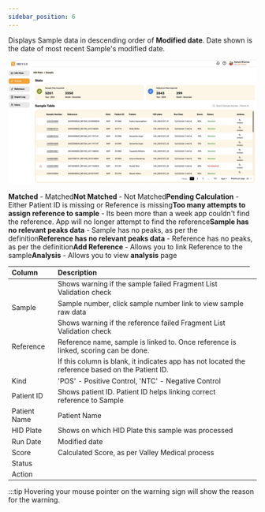 ```yaml
---
sidebar_position: 6
---
```


Displays Sample data in descending order of **Modified date**. Date shown is the date of most recent Sample's modified date.  

![samples](../../static/img/samples.jpg)



|Column | Description |
|:----- |:------------------------------------------------------------------------------|
|   | Shows warning if the sample failed Fragment List Validation check |
| Sample | Sample number, click sample number link to view sample raw data |
|   | Shows warning if the reference failed Fragment List Validation check |
| Reference | Reference name, sample is linked to. Once reference is linked, scoring can be done. | 
|     | If this column is blank, it indicates app has not located the reference based on the Patient ID.  |
|Kind |  'POS' - Positive Control, 'NTC' - Negative Control |
|Patient ID | Shows patient ID. Patient ID helps linking correct reference to Sample |
|Patient Name | Patient Name  |
|HID Plate | Shows on which HID Plate this sample was processed |
| Run Date | Modified date|
|Score | Calculated Score, as per Valley Medical process |
|Status |<td><tr>**Matched** -  Matched</tr><tr>**Not Matched** - Not Matched</tr><tr>**Pending Calculation** - Either Patient ID is missing or Reference is missing</tr><tr>**Too many attempts to assign reference to sample** - Its been more than a week app couldn't find the reference. App will no longer attempt to find the reference</tr><tr>**Sample has no relevant peaks data** - Sample has no peaks, as per the definition</tr><tr>**Reference has no relevant peaks data** - Reference has no peaks, as per the definition</tr></td>|
|Action |<td><tr>**Add Reference** - Allows you to link Reference to the sample</tr><tr>**Analysis** - Allows you to view **analysis** page</tr></td>

:::tip
Hovering your mouse pointer on the warning sign will show the reason for the warning.